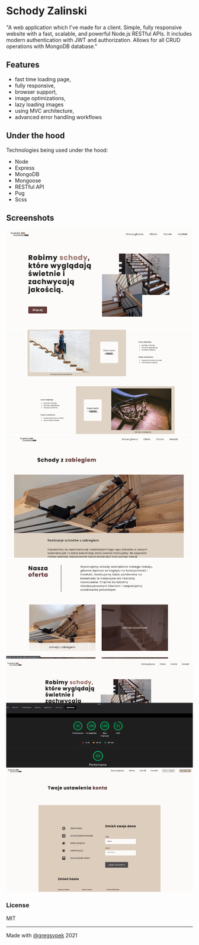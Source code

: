 # Schody Zalinski

"A web application which I've made for a client. Simple, fully responsive website with a fast, scalable, and powerful Node.js RESTful APIs. It includes modern authentication with JWT and authorization. Allows for all CRUD operations with MongoDB database."

## Features

- fast time loading page,
- fully responsive,
- browser support,
- image optimizations,
- lazy loading images
- using MVC architecture,
- advanced error handling workflows

## Under the hood

Technologies being used under the hood:

- Node
- Express
- MongoDB
- Mongoose
- RESTful API
- Pug
- Scss


## Screenshots

![App Screenshot1](./screenshots/schody1.png)
![App Screenshot2](./screenshots/schody2.png)
![App Screenshot3](./screenshots/schody3.png)
![App Screenshot4](./screenshots/schody4.png)
![App Screenshot5](./screenshots/schody5.png)
![App Screenshot6](./screenshots/schody6.png)

### License

MIT

---

Made with [@gregsypek](https://twitter.com/@gregsypek) 2021
